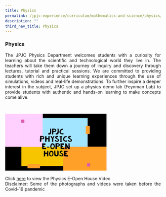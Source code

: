 ```yaml
---
title: Physics
permalink: /jpjc-experience/curriculum/mathematics-and-science/physics/
description: ""
third_nav_title: Physics
---
```


### **Physics**
<p align=justify>
The JPJC Physics Department welcomes students with a curiosity for learning about the scientific and technological world they live in. The teachers will take them down a journey of inquiry and discovery through lectures, tutorial and practical sessions. We are committed to providing students with rich and unique learning experiences through the use of simulations, videos and real-life demonstrations. To further inspire a deeper interest in the subject, JPJC set up a physics demo lab (Feynman Lab) to provide students with authentic and hands-on learning to make concepts come alive.</p><br>

<img src="/images/PhysicsEOpenHouse.jpg" 
     style="width:65%">

<p align=justify>
Click <a href="https://youtu.be/Vciqgd7PoPw">here</a> to view the Physics E-Open House Video<br>
Disclaimer: Some of the photographs and videos were taken before the Covid-19 pandemic</p>